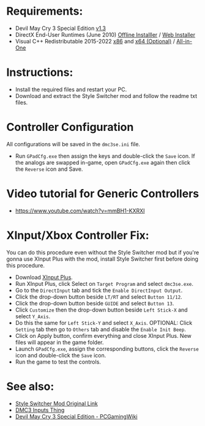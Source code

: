 # Requirements:
- Devil May Cry 3 Special Edition [v1.3](https://community.pcgamingwiki.com/files/file/2832-devil-may-cry-3-special-edition-v130-jpn-update/)
- DirectX End-User Runtimes (June 2010) [Offline Installler](https://www.techpowerup.com/download/directx-redistributable-runtime/) / [Web Installer](https://www.microsoft.com/en-us/download/details.aspx?id=35)
- Visual C++ Redistributable 2015-2022 [x86](https://aka.ms/vs/17/release/vc_redist.x86.exe) and [x64 (Optional)](https://aka.ms/vs/17/release/vc_redist.x64.exe) / [All-in-One](https://www.majorgeeks.com/files/details/visual_c_runtime_installer.html)

# Instructions:
- Install the required files and restart your PC.
- Download and extract the Style Switcher mod and follow the readme txt files.

# Controller Configuration
All configurations will be saved in the `dmc3se.ini` file.
- Run `GPadCfg.exe` then assign the keys and double-click the `Save` icon. If the analogs are swapped in-game, open `GPadCfg.exe` again then click the `Reverse` icon and Save.

# Video tutorial for Generic Controllers
- https://www.youtube.com/watch?v=mmBH1-KXRXI

# XInput/Xbox Controller Fix:
You can do this procedure even without the Style Switcher mod but if you're gonna use XInput Plus with the mod, install Style Switcher first before doing this procedure.
- Download [XInput Plus](https://0dd14lab.net/bin/xinputplus/).
- Run XInput Plus, click Select on `Target Program` and select `dmc3se.exe`.
- Go to the `DirectInput` tab and tick the `Enable DirectInput Output`.
- Click the drop-down button beside `LT/RT` and select `Button 11/12`.
- Click the drop-down button beside `GUIDE` and select `Button 13`.
- Click `Customize` then the drop-down button beside `Left Stick-X` and select `Y_Axis`.
- Do this the same for `Left Stick-Y` and select `X_Axis`.
OPTIONAL: Click `Setting` tab then go to `Others` tab and disable the `Enable Init Beep`.
- Click on Apply button, confirm everything and close XInput Plus. New files will appear in the game folder.
- Launch `GPadCfg.exe`, assign the corresponding buttons, click the `Reverse` icon and double-click the `Save` icon.
- Run the game to test the controls.

# See also:
- [Style Switcher Mod Original Link](https://www.nexusmods.com/devilmaycry3/mods/1)
- [DMC3 Inputs Thing](https://github.com/muhopensores/dmc3-inputs-thing)
- [Devil May Cry 3 Special Edition - PCGamingWiki](https://www.pcgamingwiki.com/wiki/Devil_May_Cry_3:_Special_Edition)
